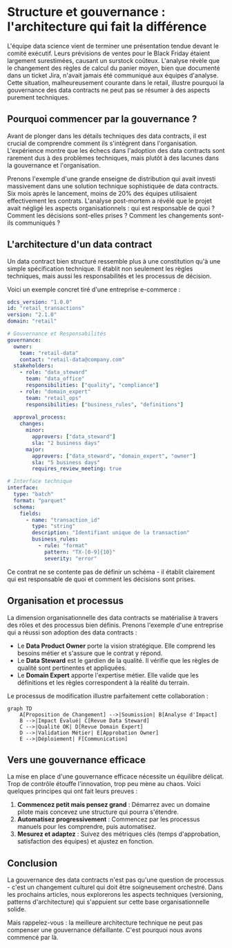 # Structure et gouvernance : l'architecture qui fait la différence

L'équipe data science vient de terminer une présentation tendue devant le comité exécutif. Leurs prévisions de ventes pour le Black Friday étaient largement surestimées, causant un surstock coûteux. L'analyse révèle que le changement des règles de calcul du panier moyen, bien que documenté dans un ticket Jira, n'avait jamais été communiqué aux équipes d'analyse. Cette situation, malheureusement courante dans le retail, illustre pourquoi la gouvernance des data contracts ne peut pas se résumer à des aspects purement techniques.

## Pourquoi commencer par la gouvernance ?

Avant de plonger dans les détails techniques des data contracts, il est crucial de comprendre comment ils s'intègrent dans l'organisation. L'expérience montre que les échecs dans l'adoption des data contracts sont rarement dus à des problèmes techniques, mais plutôt à des lacunes dans la gouvernance et l'organisation.

Prenons l'exemple d'une grande enseigne de distribution qui avait investi massivement dans une solution technique sophistiquée de data contracts. Six mois après le lancement, moins de 20% des équipes utilisaient effectivement les contrats. L'analyse post-mortem a révélé que le projet avait négligé les aspects organisationnels : qui est responsable de quoi ? Comment les décisions sont-elles prises ? Comment les changements sont-ils communiqués ?

## L'architecture d'un data contract

Un data contract bien structuré ressemble plus à une constitution qu'à une simple spécification technique. Il établit non seulement les règles techniques, mais aussi les responsabilités et les processus de décision.

Voici un exemple concret tiré d'une entreprise e-commerce :

```yaml
odcs_version: "1.0.0"
id: "retail_transactions"
version: "2.1.0"
domain: "retail"

# Gouvernance et Responsabilités
governance:
  owner:
    team: "retail-data"
    contact: "retail-data@company.com"
  stakeholders:
    - role: "data_steward"
      team: "data_office"
      responsibilities: ["quality", "compliance"]
    - role: "domain_expert"
      team: "retail_ops"
      responsibilities: ["business_rules", "definitions"]
  
  approval_process:
    changes:
      minor:
        approvers: ["data_steward"]
        sla: "2 business days"
      major:
        approvers: ["data_steward", "domain_expert", "owner"]
        sla: "5 business days"
        requires_review_meeting: true

# Interface technique
interface:
  type: "batch"
  format: "parquet"
  schema:
    fields:
      - name: "transaction_id"
        type: "string"
        description: "Identifiant unique de la transaction"
        business_rules:
          - rule: "format"
            pattern: "TX-[0-9]{10}"
            severity: "error"
```

Ce contrat ne se contente pas de définir un schéma - il établit clairement qui est responsable de quoi et comment les décisions sont prises.

## Organisation et processus

La dimension organisationnelle des data contracts se matérialise à travers des rôles et des processus bien définis. Prenons l'exemple d'une entreprise qui a réussi son adoption des data contracts :

- Le **Data Product Owner** porte la vision stratégique. Elle comprend les besoins métier et s'assure que le contrat y répond.
- Le **Data Steward** est le gardien de la qualité. Il vérifie que les règles de qualité sont pertinentes et appliquées.
- Le **Domain Expert** apporte l'expertise métier. Elle valide que les définitions et les règles correspondent à la réalité du terrain.

Le processus de modification illustre parfaitement cette collaboration :

```mermaid
graph TD
    A[Proposition de Changement] -->|Soumission| B[Analyse d'Impact]
    B -->|Impact Évalué| C[Revue Data Steward]
    C -->|Qualité OK| D[Revue Domain Expert]
    D -->|Validation Métier| E[Approbation Owner]
    E -->|Déploiement| F[Communication]
```

## Vers une gouvernance efficace

La mise en place d'une gouvernance efficace nécessite un équilibre délicat. Trop de contrôle étouffe l'innovation, trop peu mène au chaos. Voici quelques principes qui ont fait leurs preuves :

1. **Commencez petit mais pensez grand** : Démarrez avec un domaine pilote mais concevez une structure qui pourra s'étendre.
2. **Automatisez progressivement** : Commencez par les processus manuels pour les comprendre, puis automatisez.
3. **Mesurez et adaptez** : Suivez des métriques clés (temps d'approbation, satisfaction des équipes) et ajustez en fonction.

## Conclusion

La gouvernance des data contracts n'est pas qu'une question de processus - c'est un changement culturel qui doit être soigneusement orchestré. Dans les prochains articles, nous explorerons les aspects techniques (versioning, patterns d'architecture) qui s'appuient sur cette base organisationnelle solide.

Mais rappelez-vous : la meilleure architecture technique ne peut pas compenser une gouvernance défaillante. C'est pourquoi nous avons commencé par là.